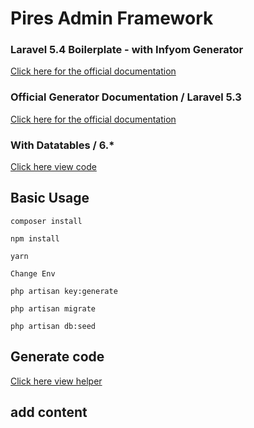 # Pires Admin Framework

### Laravel 5.4 Boilerplate - with Infyom Generator

[Click here for the official documentation](http://laravel-boilerplate.com/5.4/documentation.html)

### Official Generator Documentation / Laravel 5.3

[Click here for the official documentation](http://labs.infyom.com/laravelgenerator/docs)

### With Datatables / 6.*

[Click here view code](https://github.com/yajra/laravel-datatables)

## Basic Usage

    composer install
    
    npm install

    yarn

    Change Env

    php artisan key:generate

    php artisan migrate

    php artisan db:seed

## Generate code

[Click here view helper](http://labs.infyom.com/laravelgenerator/docs/5.3/getting-started#field-inputs)


## add content

